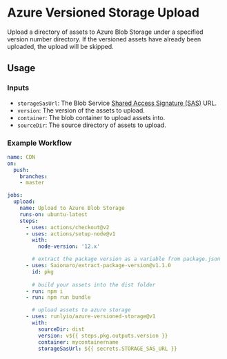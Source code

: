 # Azure Versioned Storage Upload

Upload a directory of assets to Azure Blob Storage under a specified version number directory. If the versioned assets have already been uploaded, the upload will be skipped.

## Usage

### Inputs

* `storageSasUrl`: The Blob Service [Shared Access Signature (SAS)](https://docs.microsoft.com/en-us/rest/api/storageservices/delegate-access-with-shared-access-signature) URL.
* `version`: The version of the assets to upload.
* `container`: The blob container to upload assets into.
* `sourceDir`: The source directory of assets to upload.

### Example Workflow

```yaml
name: CDN
on:
  push:
    branches:
    - master

jobs:
  upload:
    name: Upload to Azure Blob Storage
    runs-on: ubuntu-latest
    steps:
      - uses: actions/checkout@v2
      - uses: actions/setup-node@v1
        with:
          node-version: '12.x'

        # extract the package version as a variable from package.json
      - uses: Saionaro/extract-package-version@v1.1.0
        id: pkg
      
        # build your assets into the dist folder
      - run: npm i
      - run: npm run bundle

        # upload assets to azure storage
      - uses: runlyio/azure-versioned-storage@v1
        with:
          sourceDir: dist
          version: v${{ steps.pkg.outputs.version }}
          container: mycontainername
          storageSasUrl: ${{ secrets.STORAGE_SAS_URL }}
```

